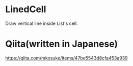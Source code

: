 # LinedCell

Draw vertical line inside List's cell.

# Qiita(written in Japanese)

https://qiita.com/mkosuke/items/47be5543d8cfa453a939
